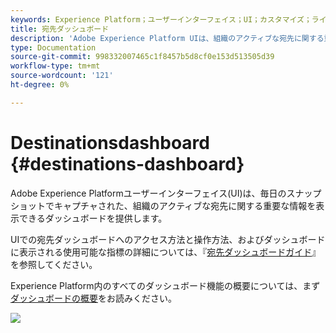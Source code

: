 ```yaml
---
keywords: Experience Platform；ユーザーインターフェイス；UI；カスタマイズ；ライセンス使用ダッシュボード；ダッシュボード；ライセンス使用；権利付与；消費
title: 宛先ダッシュボード
description: 'Adobe Experience Platform UIは、組織のアクティブな宛先に関する重要な情報を表示できるダッシュボードを提供します。 '
type: Documentation
source-git-commit: 998332007465c1f8457b5d8cf0e153d513505d39
workflow-type: tm+mt
source-wordcount: '121'
ht-degree: 0%

---
```



#  Destinationsdashboard  {#destinations-dashboard}

Adobe Experience Platformユーザーインターフェイス(UI)は、毎日のスナップショットでキャプチャされた、組織のアクティブな宛先に関する重要な情報を表示できるダッシュボードを提供します。

UIでの宛先ダッシュボードへのアクセス方法と操作方法、およびダッシュボードに表示される使用可能な指標の詳細については、『[宛先ダッシュボードガイド](../dashboards/guides/destinations.md)』を参照してください。

Experience Platform内のすべてのダッシュボード機能の概要については、まず[ダッシュボードの概要](../../dashboards/home.md)をお読みください。

![](images/destinations-dashboard/dashboard-overview.png)